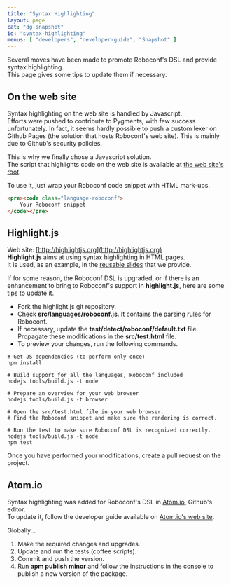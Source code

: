 ```yaml
---
title: "Syntax Highlighting"
layout: page
cat: "dg-snapshot"
id: "syntax-highlighting"
menus: [ "developers", "developer-guide", "Snapshot" ]
---
```


Several moves have been made to promote Roboconf's DSL and provide syntax highlighting.  
This page gives some tips to update them if necessary.


## On the web site

Syntax highlighting on the web site is handled by Javascript.  
Efforts were pushed to contribute to Pygments, with few success unfortunately. In fact,
it seems hardly possible to push a custom lexer on Github Pages (the solution that hosts Roboconf's web site).
This is mainly due to Github's security policies.

This is why we finally chose a Javascript solution.  
The script that highlights code on the web site is available at [the web site's root](/resources/js/roboconf.js).

To use it, just wrap your Roboconf code snippet with HTML mark-ups.

```html
<pre><code class="language-roboconf">
	Your Roboconf snippet
</code></pre>
```


## Highlight.js

Web site: [http://highlightjs.org](http://highlightjs.org)  
**Highlight.js** aims at using syntax highlighting in HTML pages.  
It is used, as an example, in the [reusable slides](../reusable-slides.html) that we provide.

If for some reason, the Roboconf DSL is upgraded, or if there is an enhancement to bring to Roboconf's support
in **highlight.js**, here are some tips to update it.

* Fork the highlight.js git repository.
* Check **src/languages/roboconf.js**. It contains the parsing rules for Roboconf.
* If necessary, update the **test/detect/roboconf/default.txt** file.  
Propagate these modifications in the **src/test.html** file.
* To preview your changes, run the following commands.

```properties
# Get JS dependencies (to perform only once)
npm install

# Build support for all the languages, Roboconf included
nodejs tools/build.js -t node

# Prepare an overview for your web browser
nodejs tools/build.js -t browser

# Open the src/test.html file in your web browser.
# Find the Roboconf snippet and make sure the rendering is correct.

# Run the test to make sure Roboconf DSL is recognized correctly.
nodejs tools/build.js -t node
npm test
```

Once you have performed your modifications, create a pull request on the project.


## Atom.io

Syntax highlighting was added for Roboconf's DSL in [Atom.io](https://atom.io), Github's editor.  
To update it, follow the developer guide available on [Atom.io's web site](https://atom.io/docs/v0.176.0/creating-a-package).
  
Globally...

1. Make the required changes and upgrades.
2. Update and run the tests (coffee scripts).
3. Commit and push the version.
4. Run **apm publish minor** and follow the instructions in the console to publish a new version of the package.

